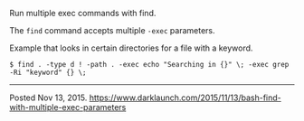 Run multiple exec commands with find.

The `find` command accepts multiple `-exec` parameters.

Example that looks in certain directories for a file with a keyword.
```
$ find . -type d ! -path . -exec echo "Searching in {}" \; -exec grep -Ri "keyword" {} \;
```

---

Posted Nov 13, 2015.
https://www.darklaunch.com/2015/11/13/bash-find-with-multiple-exec-parameters